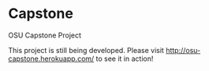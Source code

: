 # Capstone
OSU Capstone Project

This project is still being developed. Please visit http://osu-capstone.herokuapp.com/ to see it in action!
